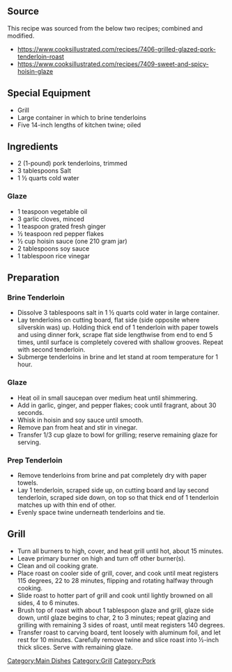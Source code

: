 ## Source

This recipe was sourced from the below two recipes; combined and
modified.

-   <https://www.cooksillustrated.com/recipes/7406-grilled-glazed-pork-tenderloin-roast>
-   <https://www.cooksillustrated.com/recipes/7409-sweet-and-spicy-hoisin-glaze>

## Special Equipment

-   Grill
-   Large container in which to brine tenderloins
-   Five 14-inch lengths of kitchen twine; oiled

## Ingredients

-   2 (1-pound) pork tenderloins, trimmed
-   3 tablespoons Salt
-   1 ½ quarts cold water

### Glaze

-   1 teaspoon vegetable oil
-   3 garlic cloves, minced
-   1 teaspoon grated fresh ginger
-   ½ teaspoon red pepper flakes
-   ½ cup hoisin sauce (one 210 gram jar)
-   2 tablespoons soy sauce
-   1 tablespoon rice vinegar

## Preparation

### Brine Tenderloin

-   Dissolve 3 tablespoons salt in 1 ½ quarts cold water in large
    container.
-   Lay tenderloins on cutting board, flat side (side opposite where
    silverskin was) up. Holding thick end of 1 tenderloin with paper
    towels and using dinner fork, scrape flat side lengthwise from end
    to end 5 times, until surface is completely covered with shallow
    grooves. Repeat with second tenderloin.
-   Submerge tenderloins in brine and let stand at room temperature for
    1 hour.

### Glaze

-   Heat oil in small saucepan over medium heat until shimmering.
-   Add in garlic, ginger, and pepper flakes; cook until fragrant, about
    30 seconds.
-   Whisk in hoisin and soy sauce until smooth.
-   Remove pan from heat and stir in vinegar.
-   Transfer 1/3 cup glaze to bowl for grilling; reserve remaining glaze
    for serving.

### Prep Tenderloin

-   Remove tenderloins from brine and pat completely dry with paper
    towels.
-   Lay 1 tenderloin, scraped side up, on cutting board and lay second
    tenderloin, scraped side down, on top so that thick end of 1
    tenderloin matches up with thin end of other.
-   Evenly space twine underneath tenderloins and tie.

## Grill

-   Turn all burners to high, cover, and heat grill until hot, about 15
    minutes.
-   Leave primary burner on high and turn off other burner(s).
-   Clean and oil cooking grate.
-   Place roast on cooler side of grill, cover, and cook until meat
    registers 115 degrees, 22 to 28 minutes, flipping and rotating
    halfway through cooking.
-   Slide roast to hotter part of grill and cook until lightly browned
    on all sides, 4 to 6 minutes.
-   Brush top of roast with about 1 tablespoon glaze and grill, glaze
    side down, until glaze begins to char, 2 to 3 minutes; repeat
    glazing and grilling with remaining 3 sides of roast, until meat
    registers 140 degrees.
-   Transfer roast to carving board, tent loosely with aluminum foil,
    and let rest for 10 minutes. Carefully remove twine and slice roast
    into ½-inch thick slices. Serve with remaining glaze.

[Category:Main Dishes](Category:Main_Dishes "wikilink")
[Category:Grill](Category:Grill "wikilink")
[Category:Pork](Category:Pork "wikilink")